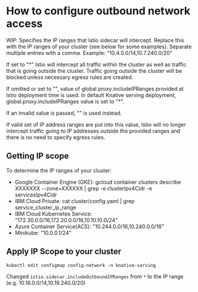 # How to configure outbound network access

WIP:
Specifies the IP ranges that Istio sidecar will intercept.
Replace this with the IP ranges of your cluster (see below for some examples).
Separate multiple entries with a comma.
Example: "10.4.0.0/14,10.7.240.0/20"

If set to "*" Istio will intercept all traffic within
the cluster as well as traffic that is going outside the cluster.
Traffic going outside the cluster will be blocked unless
necessary egress rules are created. 

If omitted or set to "", value of global.proxy.includeIPRanges
provided at Istio deployment time is used. In default Knative serving
deployment, global.proxy.includeIPRanges value is set to "*".

If an invalid value is passed, "" is used instead.
 
If valid set of IP address ranges are put into this value,
Istio will no longer intercept traffic going to IP addresses
outside the provided ranges and there is no need to specify
egress rules.

## Getting IP scope

To determine the IP ranges of your cluster:

* Google Container Engine (GKE): gcloud container clusters describe XXXXXXX --zone=XXXXXX | grep -e clusterIpv4Cidr -e servicesIpv4Cidr
* IBM Cloud Private: cat cluster/config.yaml | grep service_cluster_ip_range
* IBM Cloud Kubernetes Service: "172.30.0.0/16,172.20.0.0/16,10.10.10.0/24"
* Azure Container Service(ACS): "10.244.0.0/16,10.240.0.0/16"
* Minikube: "10.0.0.1/24"
 
## Apply IP Scope to your cluster 

```shell
kubectl edit configmap config-network -n knative-serving
```

Changed `istio.sidecar.includeOutboundIPRanges` from `*` to the IP range (e.g. 10.16.0.0/14,10.19.240.0/20)

